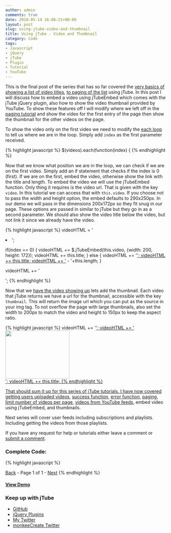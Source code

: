 ```yaml
---
author: admin
comments: true
date: 2010-05-14 16:08:21+00:00
layout: post
slug: using-jtube-video-and-thumbnail
title: Using jTube - Video and Thumbnail
category: Code
tags:
- Javascript
- jQuery
- jTube
- Plugin
- Tutorial
- YouTube
---
```


This is the final post of the series that has so far covered the [very basics of showing a list of video titles](/2010/05/07/using-jtube-basics/), [to paging of the list](/2010/05/12/using-jtube-paging/) using jTube. In this post I will discuss how to embed a video using jTubeEmbed which comes with the jTube jQuery plugin, also how to show the video thumbnail provided by YouTube. To show these features off I will modify where we left off in the [paging tutorial](/2010/05/12/using-jtube-paging/) and show the video for the first entry of the page then show the thumbnail for the other videos on the page.

To show the video only on the first video we need to modify the [each loop](http://api.jquery.com/each/) to tell us where we are in the loop. Simply add `index` as the first parameter received.

{% highlight javascript %}
$(videos).each(function(index) {
{% endhighlight %}

<!-- /excerpt -->

Now that we know what position we are in the loop, we can check if we are on the first video. Simply add an if statement that checks if the index is 0 (first). If we are on the first, embed the video, otherwise show the link with the title and length. To embed the video we will use the jTubeEmbed function. Only thing it requires is the video url. That is given with the key `video`. In this tutorial we can access that with `this.video`. If you choose not to pass the width and height option, the embed defaults to 290x250px. In our demo we will pass in the dimensions  200x172px so they fit snug in our page. These options are passed in similar to jTube but they go in as a second parameter. We should also show the video title below the video, but not link it since we already have the video.

{% highlight javascript %}
videoHTML = '<li>';

if(index == 0) {
    videoHTML += $.jTubeEmbed(this.video, {width: 200, height: 172});
    videoHTML += this.title;
} else {
    videoHTML += '<a href="'+this.link+'" target="_blank">';
    videoHTML += this.title;
    videoHTML += '</a> - '+this.length;
}

videoHTML += '</li>';
{% endhighlight %}

Now that we [have the video showing up](/demo/using-jtube-video-and-thumbnail/beta.html) lets add the thumbnail. Each video that jTube returns we have a url for the thumbnail, accessible with the key `thumbnail`. This will return the image url which you can put as the source in your img tag. To not overflow the page with large thumbnails, also set the width to 200px to match the video and height to 150px to keep the aspect ratio.

{% highlight javascript %}
videoHTML += '<a href="'+this.link+'" target="_blank">';
videoHTML += '<img src="'+this.thumbnail+'" height="150" width="200"><br>';
videoHTML += this.title;
{% endhighlight %}

That should sum it up for this series of jTube tutorials. I have now covered [getting users uploaded videos](/2010/05/07/using-jtube-basics/), [success function](/2010/05/07/using-jtube-basics/), [error function](/2010/05/07/using-jtube-basics/), [paging](/2010/05/12/using-jtube-paging/), [limit number of videos per page](/2010/05/12/using-jtube-paging/), [videos from YouTube feeds](/2010/05/12/using-jtube-paging/), embed video using jTubeEmbed, and thumbnails.

Next series will cover user feeds including subscriptions and playlists. Including getting the videos from those playlists.

If you have any request for help or tutorials either leave a comment or [submit a comment](/contact/).

### Complete Code:

{% highlight javascript %}
<script type="text/javascript">
var currentPage = 1;
var options = {
    feed: 'top_rated',
    limit: 12,
    page: currentPage,
    success: function(videos, numberPages) {
        $('#myVideos').html('');
        $('#currentPage').html(currentPage);
        $('#numberPages').html(numberPages);
        
        $(videos).each(function(index) {
            videoHTML = '<li>';

            if(index == 0) {
                videoHTML += $.jTubeEmbed(this.video, {width: 200, height: 172});
                videoHTML += this.title;
            } else {
                videoHTML += '<a href="'+this.link+'" target="_blank">';
                videoHTML += '<img src="'+this.thumbnail+'" width="200" height="150"><br>';
                videoHTML += this.title;
                videoHTML += '</a> - '+this.length;
            }
            
            videoHTML += '</li>';
            
            $('#myVideos').append(videoHTML);
        });
        
        //Back
        if(currentPage != 1) {
            $('#pageBack').removeClass('disabled').unbind('click').click(function(event) {
                currentPage = currentPage - 1;
                options.page = currentPage;
                $.jTube(options);
                event.preventDefault();
            });
        } else {
            $('#pageBack').addClass('disabled').unbind('click').click(empty);
        }
        
        //Next
        if(currentPage < numberPages) {
            $('#pageNext').removeClass('disabled').unbind('click').click(function(event) {
                currentPage = currentPage + 1;
                options.page = currentPage;
                $.jTube(options);
                event.preventDefault();
            });
        } else {
            $('#pageNext').addClass('disabled').unbind('click').click(empty);
        }
    },
    error: function(error) {
        $('#myVideos').append('<li class="error">'+error+'</li>');
    }
};
var empty = function(event) {event.preventDefault();};

$("#pageBack, #pageNext").click(empty);
$.jTube(options);
</script>
<ul id="myVideos"></ul>
<a href="" id="pageBack" class="disabled">Back</a> - Page <span id="currentPage">1</span> of <span id="numberPages">1</span> - <a href="" id="pageNext" class="disabled">Next</a>
{% endhighlight %}

#### [View Demo](/demo/using-jtube-video-and-thumbnail/final.html)

### Keep up with jTube

  * [GitHub](http://github.com/monkeecreate/jTube)
  * [jQuery Plugins](http://plugins.jquery.com/project/jTube)
  * [My Twitter](http://twitter.com/defvayne23)
  * [monkeeCreate Twitter](http://twitter.com/monkeecreate)
